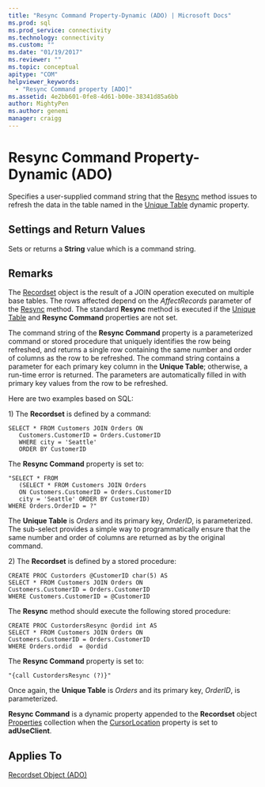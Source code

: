```yaml
---
title: "Resync Command Property-Dynamic (ADO) | Microsoft Docs"
ms.prod: sql
ms.prod_service: connectivity
ms.technology: connectivity
ms.custom: ""
ms.date: "01/19/2017"
ms.reviewer: ""
ms.topic: conceptual
apitype: "COM"
helpviewer_keywords: 
  - "Resync Command property [ADO]"
ms.assetid: 4e2bb601-0fe8-4d61-b00e-38341d85a6bb
author: MightyPen
ms.author: genemi
manager: craigg
---
```

# Resync Command Property-Dynamic (ADO)
Specifies a user-supplied command string that the [Resync](../../../ado/reference/ado-api/resync-method.md) method issues to refresh the data in the table named in the [Unique Table](../../../ado/reference/ado-api/unique-table-unique-schema-unique-catalog-properties-dynamic-ado.md) dynamic property.  
  
## Settings and Return Values  
 Sets or returns a **String** value which is a command string.  
  
## Remarks  
 The [Recordset](../../../ado/reference/ado-api/recordset-object-ado.md) object is the result of a JOIN operation executed on multiple base tables. The rows affected depend on the *AffectRecords* parameter of the [Resync](../../../ado/reference/ado-api/resync-method.md) method. The standard **Resync** method is executed if the [Unique Table](../../../ado/reference/ado-api/unique-table-unique-schema-unique-catalog-properties-dynamic-ado.md) and **Resync Command** properties are not set.  
  
 The command string of the **Resync Command** property is a parameterized command or stored procedure that uniquely identifies the row being refreshed, and returns a single row containing the same number and order of columns as the row to be refreshed. The command string contains a parameter for each primary key column in the **Unique Table**; otherwise, a run-time error is returned. The parameters are automatically filled in with primary key values from the row to be refreshed.  
  
 Here are two examples based on SQL:  
  
 1\) The **Recordset** is defined by a command:  
  
```  
SELECT * FROM Customers JOIN Orders ON   
   Customers.CustomerID = Orders.CustomerID  
   WHERE city = 'Seattle'  
   ORDER BY CustomerID  
```  
  
 The **Resync Command** property is set to:  
  
```  
"SELECT * FROM   
   (SELECT * FROM Customers JOIN Orders   
   ON Customers.CustomerID = Orders.CustomerID  
   city = 'Seattle' ORDER BY CustomerID)  
WHERE Orders.OrderID = ?"  
```  
  
 The **Unique Table** is *Orders* and its primary key, *OrderID*, is parameterized. The sub-select provides a simple way to programmatically ensure that the same number and order of columns are returned as by the original command.  
  
 2\) The **Recordset** is defined by a stored procedure:  
  
```  
CREATE PROC Custorders @CustomerID char(5) AS   
SELECT * FROM Customers JOIN Orders ON   
Customers.CustomerID = Orders.CustomerID   
WHERE Customers.CustomerID = @CustomerID  
```  
  
 The **Resync** method should execute the following stored procedure:  
  
```  
CREATE PROC CustordersResync @ordid int AS   
SELECT * FROM Customers JOIN Orders ON   
Customers.CustomerID = Orders.CustomerID  
WHERE Orders.ordid  = @ordid  
```  
  
 The **Resync Command** property is set to:  
  
```  
"{call CustordersResync (?)}"  
```  
  
 Once again, the **Unique Table** is *Orders* and its primary key, *OrderID*, is parameterized.  
  
 **Resync Command** is a dynamic property appended to the **Recordset** object [Properties](../../../ado/reference/ado-api/properties-collection-ado.md) collection when the [CursorLocation](../../../ado/reference/ado-api/cursorlocation-property-ado.md) property is set to **adUseClient**.  
  
## Applies To  
 [Recordset Object (ADO)](../../../ado/reference/ado-api/recordset-object-ado.md)
